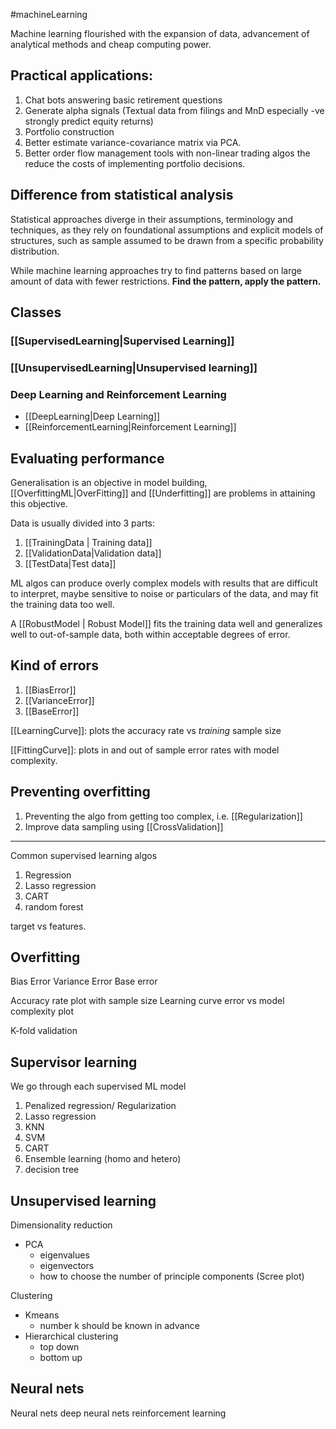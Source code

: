 #machineLearning

Machine learning flourished with the expansion of data, advancement of analytical methods and cheap computing power.

## Practical applications:
1. Chat bots answering basic retirement questions
2. Generate alpha signals (Textual data from filings and MnD especially -ve strongly predict equity returns)
3. Portfolio construction
4. Better estimate variance-covariance matrix via PCA.
5. Better order flow management tools with non-linear trading algos the reduce the costs of implementing portfolio decisions.

## Difference from statistical analysis
Statistical approaches diverge in their assumptions, terminology and techniques, as they rely on foundational assumptions and explicit models of structures, such as sample assumed to be drawn from a specific probability distribution.

While machine learning approaches try to find patterns based on large amount of data with fewer restrictions. 
**Find the pattern, apply the pattern.**

## Classes
### [[SupervisedLearning|Supervised Learning]] 

### [[UnsupervisedLearning|Unsupervised learning]]

### Deep Learning and Reinforcement Learning
- [[DeepLearning|Deep Learning]]
- [[ReinforcementLearning|Reinforcement Learning]] 

## Evaluating performance

Generalisation is an objective in model building, [[OverfittingML|OverFitting]] and [[Underfitting]] are problems in attaining this objective.

Data is usually divided into 3 parts:
1. [[TrainingData | Training data]]
2. [[ValidationData|Validation data]]
3. [[TestData|Test data]]


ML algos can produce overly complex models with results that are difficult to interpret, maybe sensitive to noise or particulars of the data, and may fit the training data too well.

A [[RobustModel | Robust Model]] fits the training data well and generalizes well to out-of-sample data, both within acceptable degrees of error.

## Kind of errors
1. [[BiasError]]
2. [[VarianceError]]
3. [[BaseError]]

[[LearningCurve]]: plots the accuracy rate vs *training* sample size

[[FittingCurve]]: plots in and out of sample error rates with model complexity. 


## Preventing overfitting

1. Preventing the algo from getting too complex, i.e. [[Regularization]]
2. Improve data sampling using [[CrossValidation]]

-----



Common supervised learning algos
1. Regression
2. Lasso regression
3. CART
4. random forest

target vs features.

## Overfitting
Bias Error
Variance Error
Base error

Accuracy rate plot with sample size
Learning curve 
error vs model complexity plot

K-fold validation

## Supervisor learning
We go through each supervised ML model
1. Penalized regression/ Regularization
3. Lasso regression
4. KNN
5. SVM
6. CART
7. Ensemble learning (homo and hetero)
8. decision tree

## Unsupervised learning

Dimensionality reduction
- PCA
	- eigenvalues
	- eigenvectors
	- how to choose the number of principle components (Scree plot)

Clustering
- Kmeans
	- number k should be known in advance
- Hierarchical clustering
	- top down 
	- bottom up

## Neural nets
Neural nets
deep neural nets
reinforcement learning

